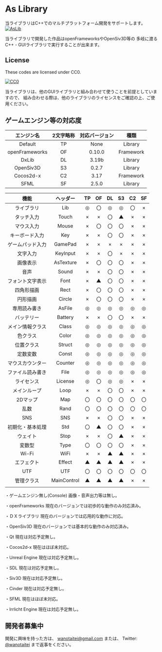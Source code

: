 ﻿# As Library
当ライブラリはC++でのマルチプラットフォーム開発をサポートします。
[![AsLib](https://raw.githubusercontent.com/Kasugaccho/AsLib/master/aslib/Picture/Title/aslib150.png "AsLib")](https://github.com/Kasugaccho/AsLib)

当ライブラリで開発した作品はopenFrameworksやOpenSiv3D等の
多岐に渡るC++ - GUIライブラリで実行することが出来ます。

## License

These codes are licensed under CC0.

[![CC0](http://i.creativecommons.org/p/zero/1.0/88x31.png "CC0")](http://creativecommons.org/publicdomain/zero/1.0/deed.ja)

当ライブラリは、他のGUIライブラリと組み合わせて使うことを前提としていますので、
組み合わせる際は、他のライブラリのライセンスをご確認の上、ご使用ください。

## ゲームエンジン等の対応度

| エンジン名 | 2文字略称 | 対応バージョン | 種類 |
|:---:|:---:|:---:|:---:|
| Default | TP | None | Library |
| openFrameworks | OF | 0.10.0 | Framework |
| DxLib | DL | 3.19b | Library |
| OpenSiv3D | S3 | 0.2.7 | Library |
| Cocos2d-x | C2 | 3.17 | Framework |
| SFML | SF | 2.5.0 | Library |

| 機能 | ヘッダー | TP | OF | DL | S3 | C2 | SF |
|:---:|:---:|:---:|:---:|:---:|:---:|:---:|:---:|
| ライブラリ | Lib | ◎ | 〇 | ◎ | ◎ | 〇 | × |
| タッチ入力 | Touch | × | × | 〇 | ▲ | × | × |
| マウス入力 | Mouse | × | 〇 | 〇 | 〇 | × | × |
| キーボード入力 | Key | × | × | 〇 | 〇 | × | × |
| ゲームパッド入力 | GamePad | × | × | × | × | × | × |
| 文字入力 | KeyInput | × | × | 〇 | × | × | × |
| 画像表示 | AsTexture | × | 〇 | 〇 | 〇 | × | × |
| 音声 | Sound | × | × | 〇 | 〇 | × | × |
| フォント文字表示 | Font | × | ▲ | 〇 | 〇 | × | × |
| 四角形描画 | Rect | × | 〇 | 〇 | 〇 | × | × |
| 円形描画 | Circle | × | 〇 | 〇 | 〇 | × | × |
| 専用読み書き | AsFile | ◎ | ◎ | ◎ | ◎ | ◎ | ◎ |
| バッテリー | Battery | × | × | 〇 | 〇 | × | × |
| メイン情報クラス | Class | ◎ | ◎ | ◎ | ◎ | ◎ | ◎ |
| 色クラス | Color | ◎ | ◎ | ◎ | ◎ | ◎ | ◎ |
| 位置クラス | Struct | ◎ | ◎ | ◎ | ◎ | ◎ | ◎ |
| 定数変数 | Const | ◎ | ◎ | ◎ | ◎ | ◎ | ◎ |
| マウスカウンター | Counter | ◎ | ◎ | ◎ | ◎ | ◎ | ◎ |
| ファイル読み書き | File | ◎ | ◎ | ◎ | ◎ | ◎ | ◎ |
| ライセンス | License | ◎ | 〇 | ◎ | ◎ | × | × |
| メインループ | Loop | × | × | 〇 | 〇 | × | × |
| 2Dマップ | Map | 〇 | 〇 | 〇 | 〇 | 〇 | 〇 |
| 乱数 | Rand | 〇 | 〇 | 〇 | 〇 | 〇 | 〇 |
| SNS | SNS | × | × | 〇 | 〇 | × | × |
| 初期化・基本処理 | Std | 〇 | ▲ | 〇 | 〇 | × | × |
| ウェイト | Stop | × | × | 〇 | ▲ | × | × |
| 変数型 | Type | 〇 | 〇 | 〇 | 〇 | × | × |
| Wi-Fi | WiFi | × | × | ▲ | ▲ | × | × |
| エフェクト | Effect | ▲ | ▲ | ▲ | ▲ | × | × |
| UTF | UTF | 〇 | 〇 | 〇 | 〇 | 〇 | 〇 |
| 管理クラス | MainControl | ▲ | ▲ | ▲ | ▲ | × | × |
|  |  |  |  |  |  |  |  |
 

・ゲームエンジン無し(Console)
画像・音声出力等は無し。

・openFrameworks
現在のバージョンでは初歩的な動作のみ対応済み。

・ＤＸライブラリ
現在のバージョンでは応用的な動作に対応。

・OpenSiv3D
現在のバージョンでは基本的な動作のみ対応済み。

・Qt
現在は対応予定無し。

・Cocos2d-x
現在はほぼ未対応。

・Unreal Engine
現在は対応予定無し。

・SDL
現在は対応予定無し。

・Siv3D
現在は対応予定無し。

・Cinder
現在は対応予定無し。

・SFML
現在はほぼ未対応。

・Irrlicht Engine
現在は対応予定無し。

## 開発者募集中

開発に興味を持った方は、
wanotaitei@gmail.com
または、
Twitter: [@wanotaitei](https://twitter.com/wanotaitei "Twitter")
まで返事をください。
